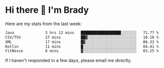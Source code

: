 # Hi there 👋 I'm Brady

Here are my stats from the last week:
<!--START_SECTION:waka-->

```txt
Java              3 hrs 12 mins   ██████████████████░░░░░░░   71.77 %
CSV/TSV           27 mins         ██▓░░░░░░░░░░░░░░░░░░░░░░   10.18 %
XML               17 mins         █▓░░░░░░░░░░░░░░░░░░░░░░░   06.33 %
Kotlin            11 mins         █░░░░░░░░░░░░░░░░░░░░░░░░   04.41 %
FitNesse          8 mins          ▓░░░░░░░░░░░░░░░░░░░░░░░░   03.25 %
```

<!--END_SECTION:waka-->

If I haven't responded in a few days, please email me directly. 
